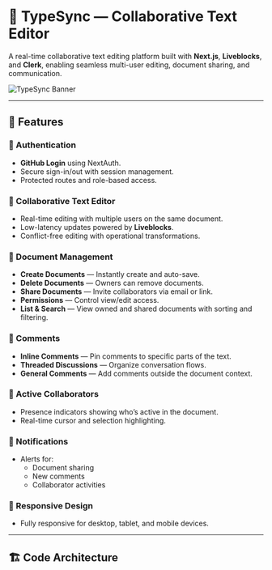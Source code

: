 # 📝 TypeSync — Collaborative Text Editor

A real-time collaborative text editing platform built with **Next.js**, **Liveblocks**, and **Clerk**, enabling seamless multi-user editing, document sharing, and communication.

![TypeSync Banner](./public/banner.png)

---

## 🚀 Features

### 🔐 Authentication
- **GitHub Login** using NextAuth.
- Secure sign-in/out with session management.
- Protected routes and role-based access.

### 📝 Collaborative Text Editor
- Real-time editing with multiple users on the same document.
- Low-latency updates powered by **Liveblocks**.
- Conflict-free editing with operational transformations.

### 📂 Document Management
- **Create Documents** — Instantly create and auto-save.
- **Delete Documents** — Owners can remove documents.
- **Share Documents** — Invite collaborators via email or link.
- **Permissions** — Control view/edit access.
- **List & Search** — View owned and shared documents with sorting and filtering.

### 💬 Comments
- **Inline Comments** — Pin comments to specific parts of the text.
- **Threaded Discussions** — Organize conversation flows.
- **General Comments** — Add comments outside the document context.

### 👥 Active Collaborators
- Presence indicators showing who’s active in the document.
- Real-time cursor and selection highlighting.

### 🔔 Notifications
- Alerts for:
  - Document sharing
  - New comments
  - Collaborator activities

### 📱 Responsive Design
- Fully responsive for desktop, tablet, and mobile devices.

---

## 🏗 Code Architecture



